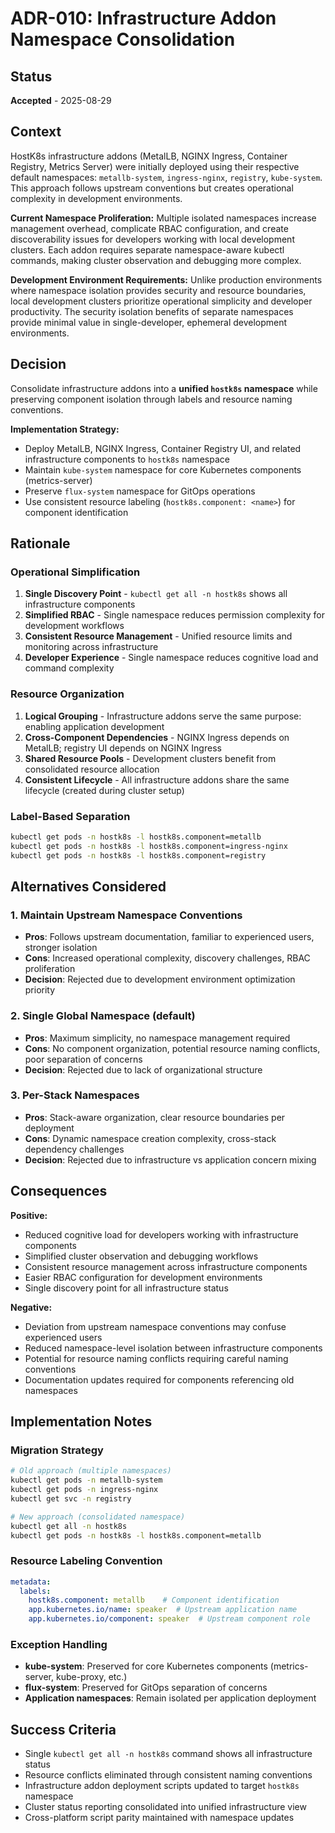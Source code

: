 # ADR-010: Infrastructure Addon Namespace Consolidation

## Status
**Accepted** - 2025-08-29

## Context
HostK8s infrastructure addons (MetalLB, NGINX Ingress, Container Registry, Metrics Server) were initially deployed using their respective default namespaces: `metallb-system`, `ingress-nginx`, `registry`, `kube-system`. This approach follows upstream conventions but creates operational complexity in development environments.

**Current Namespace Proliferation:**
Multiple isolated namespaces increase management overhead, complicate RBAC configuration, and create discoverability issues for developers working with local development clusters. Each addon requires separate namespace-aware kubectl commands, making cluster observation and debugging more complex.

**Development Environment Requirements:**
Unlike production environments where namespace isolation provides security and resource boundaries, local development clusters prioritize operational simplicity and developer productivity. The security isolation benefits of separate namespaces provide minimal value in single-developer, ephemeral development environments.

## Decision
Consolidate infrastructure addons into a **unified `hostk8s` namespace** while preserving component isolation through labels and resource naming conventions.

**Implementation Strategy:**
- Deploy MetalLB, NGINX Ingress, Container Registry UI, and related infrastructure components to `hostk8s` namespace
- Maintain `kube-system` namespace for core Kubernetes components (metrics-server)
- Preserve `flux-system` namespace for GitOps operations
- Use consistent resource labeling (`hostk8s.component: <name>`) for component identification

## Rationale

### Operational Simplification
1. **Single Discovery Point** - `kubectl get all -n hostk8s` shows all infrastructure components
2. **Simplified RBAC** - Single namespace reduces permission complexity for development workflows
3. **Consistent Resource Management** - Unified resource limits and monitoring across infrastructure
4. **Developer Experience** - Single namespace reduces cognitive load and command complexity

### Resource Organization
1. **Logical Grouping** - Infrastructure addons serve the same purpose: enabling application development
2. **Cross-Component Dependencies** - NGINX Ingress depends on MetalLB; registry UI depends on NGINX Ingress
3. **Shared Resource Pools** - Development clusters benefit from consolidated resource allocation
4. **Consistent Lifecycle** - All infrastructure addons share the same lifecycle (created during cluster setup)

### Label-Based Separation
```bash
kubectl get pods -n hostk8s -l hostk8s.component=metallb
kubectl get pods -n hostk8s -l hostk8s.component=ingress-nginx
kubectl get pods -n hostk8s -l hostk8s.component=registry
```

## Alternatives Considered

### 1. Maintain Upstream Namespace Conventions
- **Pros**: Follows upstream documentation, familiar to experienced users, stronger isolation
- **Cons**: Increased operational complexity, discovery challenges, RBAC proliferation
- **Decision**: Rejected due to development environment optimization priority

### 2. Single Global Namespace (default)
- **Pros**: Maximum simplicity, no namespace management required
- **Cons**: No component organization, potential resource naming conflicts, poor separation of concerns
- **Decision**: Rejected due to lack of organizational structure

### 3. Per-Stack Namespaces
- **Pros**: Stack-aware organization, clear resource boundaries per deployment
- **Cons**: Dynamic namespace creation complexity, cross-stack dependency challenges
- **Decision**: Rejected due to infrastructure vs application concern mixing

## Consequences

**Positive:**
- Reduced cognitive load for developers working with infrastructure components
- Simplified cluster observation and debugging workflows
- Consistent resource management across infrastructure components
- Easier RBAC configuration for development environments
- Single discovery point for all infrastructure status

**Negative:**
- Deviation from upstream namespace conventions may confuse experienced users
- Reduced namespace-level isolation between infrastructure components
- Potential for resource naming conflicts requiring careful naming conventions
- Documentation updates required for components referencing old namespaces

## Implementation Notes

### Migration Strategy
```bash
# Old approach (multiple namespaces)
kubectl get pods -n metallb-system
kubectl get pods -n ingress-nginx
kubectl get svc -n registry

# New approach (consolidated namespace)
kubectl get all -n hostk8s
kubectl get pods -n hostk8s -l hostk8s.component=metallb
```

### Resource Labeling Convention
```yaml
metadata:
  labels:
    hostk8s.component: metallb    # Component identification
    app.kubernetes.io/name: speaker  # Upstream application name
    app.kubernetes.io/component: speaker  # Upstream component role
```

### Exception Handling
- **kube-system**: Preserved for core Kubernetes components (metrics-server, kube-proxy, etc.)
- **flux-system**: Preserved for GitOps separation of concerns
- **Application namespaces**: Remain isolated per application deployment

## Success Criteria
- Single `kubectl get all -n hostk8s` command shows all infrastructure status
- Resource conflicts eliminated through consistent naming conventions
- Infrastructure addon deployment scripts updated to target `hostk8s` namespace
- Cluster status reporting consolidated into unified infrastructure view
- Cross-platform script parity maintained with namespace updates
